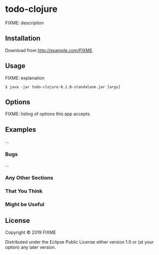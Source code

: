 # todo-clojure

FIXME: description

## Installation

Download from http://example.com/FIXME.

## Usage

FIXME: explanation

    $ java -jar todo-clojure-0.1.0-standalone.jar [args]

## Options

FIXME: listing of options this app accepts.

## Examples

...

### Bugs

...

### Any Other Sections
### That You Think
### Might be Useful

## License

Copyright © 2019 FIXME

Distributed under the Eclipse Public License either version 1.0 or (at
your option) any later version.
